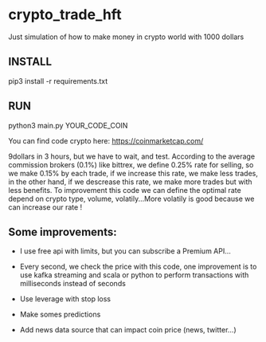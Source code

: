 # crypto_trade_hft
Just simulation of how to make money in crypto world with 1000 dollars


## INSTALL
pip3 install -r requirements.txt

## RUN
python3 main.py YOUR_CODE_COIN


You can find code crypto here: 
https://coinmarketcap.com/

9dollars in 3 hours, but we have to wait, and test. According to the average commission brokers (0.1%) like bittrex, we define 0.25% rate for selling, so we make 0.15% by each trade, if we increase this rate, we make less trades, in the other hand, if we descrease this rate, we make more trades but with less benefits.
To improvement this code we can define the optimal rate depend on crypto type, volume, volatily...More volatily is good because we can increase our rate !


## Some improvements: 

- I use free api with limits, but you can subscribe a Premium API...

- Every second, we check the price with this code, one improvement is to use kafka streaming and scala or python to perform transactions with milliseconds instead of seconds

- Use leverage with stop loss

- Make somes predictions

- Add news data source that can impact coin price (news, twitter...)
